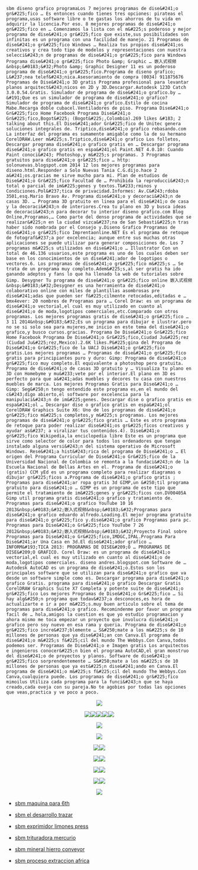 
```
sbm diseno grafico programaLos 7 mejores programas de dise&#241;o gr&#225;fico … Es entonces cuando tienes tres opciones: pirateas el programa,usas software libre o te gastas los ahorros de tu vida en adquirir la licencia.Por eso. 8 mejores programas de dise&#241;o gr&#225;fico en … Comenzamos la lista con el m&#225;s poderoso y mejor programa de dise&#241;o gr&#225;fico que existe,sus posibilidades son infinitas es un programa con una facilidad de manejo. 21 Programas de dise&#241;o gr&#225;fico Windows … Realiza tus propios dise&#241;os creativos y crea todo tipo de modelos y representaciones con nuestra selecci&#243;n de programas de dise&#241;o gr&#225;fico para Windows Programa dise&#241;o gr&#225;fico Photo &amp; Graphic … 嵌入式视频&nbsp;&#0183;&#32;Photo &amp; Graphic Designer 11 es un poderoso programa de dise&#241;o gr&#225;fico.Programa de diseno grafico; L&#237;nea telef&#243;nica.Asesoramiento de compra (0034) 911875676 Programas de Dise&#241;o 3D gratis Programa profesional para levantar planos arquitect&#243;nicos en 2D y 3D.Descargar.Autodesk 123D Catch 3.0.0.54.Gratis. Simulador de programa de dise&#241;o grafico.by … &#191;Que es un simulador de programa de dise&#241;o grafico? Simulador de programa de dise&#241;o grafico.Estilo de cocina Mabe.Recarga doble cubacel.Ventiladores de piso. Programa Dise&#241;o Gr&#225;fico Home Facebook Programa Dise&#241;o Gr&#225;fico,Bogot&#225; (Bogot&#225;,Colombia).269 likes &#183; 2 talking about this.El Dise&#241;ador Gr&#225;fico de Unitec genera soluciones integrales de. Triptico,dise&#241;o grafico rebasando.com La interfaz del programa es sumamente amigable como la de su hermano CorelDRAW.Leer m&#225;s.Triptico,dise&#241;o grafico Los folletos, Descargar programa dise&#241;o grafico gratis en … Descargar programa dise&#241;o grafico gratis en espa&#241;ol Paint.NET 4.0.10: Cuando Paint conoci&#243; Photoshop,y m&#225;s programas. 3 Programas gratuitos para dise&#241;o gr&#225;fico … http: solonuevas.blogspot.com 2014 12 los mejores programas para diseno.html.Responder a Solo Nuevas Tania C.G.dijo.hace 2 a&#241;os.gracias me sirve mucho para mi. Plan de estudios de Dise&#241;o Gr&#225;fico Facultad de … Prohibida la reproducci&#243;n total o parcial de im&#225;genes y textos.T&#233;rminos y Condiciones.Pol&#237;tica de privacidad.Informes: Av.C&#243;rdoba 3501,esq.Mario Bravo Av. Programa dise&#241;o y decoraci&#243;n de casas 3D. … Programa 3D gratuito en linea para el dise&#241;o de casa y la decoraci&#243;n de interiores.Crea tu plano en 3D y busca ideas de decoraci&#243;n para decorar tu interior diseno grafico.com Blog Online,Programas,… Como parte del denso programa de actividades que se realizar&#225;n en la ciudad vizca&#237;na de San Sebasti&#225;n tras haber sido nombrada por el Consejo y.Diseno Grafico Programas de dise&#241;o gr&#225;fico Imprentaonline.NET Es el programa de retoque de fotograf&#237;a por excelencia; aunque entre sus muchas otras aplicaciones se puede utilizar para generar composiciones de. Los 7 programas m&#225;s utilizados en dise&#241;o … Illustrator Con un total de 46.136 usuarios,este programa es uno de los cuales deben ser base en los conocimientos de un dise&#241;ador de logotipos o vectores.6. Los programas de dise&#241;o gr&#225;fico m&#225;s … Se trata de un programa muy completo.Adem&#225;s,al ser gratis ha ido ganando adeptos y fans lo que ha llenado la web de tutoriales sobre Gimp. Desygner Tu programa de dise&#241;o gr&#225;fico online 嵌入式视频&nbsp;&#0183;&#32;Desygner es una herramienta de dise&#241;o colaborativo online con miles de plantillas asombrosas pre dise&#241;adas que pueden ser f&#225;cilmente retocadas,editadas e … bmx4ever: 20 nombres de Programas para … Corel Draw: es un programa de dise&#241;o vectorial,el cual es muy utilizado en cuanto al dise&#241;o de moda,logotipos comerciales,etc.Comparado con otros programas. Los mejores programas gratis de dise&#241;o gr&#225;fico … 3 11 2014&nbsp;&#0183;&#32;Es un programa para dibujar e ilustrar.pero no se si solo sea para mujeres,me inicio en este tema del dise&#241;o grafico,y busco cursos.gracias. Programa De Dise&#241;o Gr&#225;fico Home Facebook Programa De Dise&#241;o Gr&#225;fico,Ciudad Ju&#225;rez (Ciudad Ju&#225;rez,Mexico).2.6K likes.P&#225;gina del Programa de Dise&#241;o Gr&#225;fico de la UACJ Dise&#241;o gr&#225;fico gratis.Los mejores programas … Programas de dise&#241;o gr&#225;fico gratis para principiantes puro y duro: Gimp: Programa de dise&#241;o gr&#225;fico muy completo.El equivalente a photoshop pero gratuita. Programa de dise&#241;o de casas 3D gratuito y … Visualiza tu plano en 3D con Homebyme y mu&#233;vete por el interior.El plano en 3D es perfecto para que a&#241;adas muebles y decores tu casa con nuestros muebles de marca. Los mejores Programas Gratis para Dise&#241;o … Gimp: Seg&#250;n tengo entendido este programa es,en el mundo del c&#243;digo abierto,el software por excelencia para la manipulaci&#243;n de im&#225;genes. Descargar dise o grafico gratis en espa&#241;ol … Descargar dise o grafico gratis en espa&#241;ol CorelDRAW Graphics Suite X6: Uno de los programas de dise&#241;o gr&#225;fico m&#225;s completos,y m&#225;s programas. Los mejores programas de dise&#241;o gr&#225;fico gratis … Este es otro programa de retoque para poder realizar dise&#241;os gr&#225;ficos creativos y ayudar as&#237; a viralizar tus contenidos.4). Dise&#241;o gr&#225;fico Wikipedia,la enciclopedia libre Este es un programa que sirve como selector de color para todos los ordenadores que tengan instalado alguna versi&#243;n del sistema operativo de Microsoft Windows. Rese&#241;a hist&#243;rica del programa de Dise&#241;o … El origen del Programa Curricular de Dise&#241;o Gr&#225;fico de la Universidad Nacional de Colombia se remonta a la fundaci&#243;n de la Escuela Nacional de Bellas Artes en el. Programa de dise&#241;o (gratis) CCM yEd es un programa completo para realizar diagramas o dibujar gr&#225;ficos a.Programa de dise&#241;o grafico gratis ; Programas para dise&#241;ar ropa gratis 3d GIMP,un &#250;til programa gratuito para dise&#241;o … GIMP es un programa de este tipo que permite el tratamiento de im&#225;genes y gr&#225;ficos con.DV00405A Gimp util programa gratis dise&#241;o grafico y tratamiento de. Programas para dise&#241;o grafico YouTube 10 16 2013&nbsp;&#0183;&#32;嵌入式视频&nbsp;&#0183;&#32;Programas para dise&#241;o grafico eduardo alfredo.Loading.El mejor programa gratuito para dise&#241;o gr&#225;fico y.dise&#241;o grafico Programas para pc. Programas para Dise&#241;o Gr&#225;fico YouTube 7 26 2012&nbsp;&#0183;&#32;嵌入式视频&nbsp;&#0183;&#32;Proyecto Final sobre Programas para Dise&#241;o Gr&#225;fico,1MDGC,IPAL.Programa Para Dise&#241;ar Una Casa en 3d.El dise&#241;ador grafico … INFORM&#193;TICA 2013: PROGRAMAS DE DISE&#209;O … PROGRAMAS DE DISE&#209;O GRAFICO. Corel Draw: es un programa de dise&#241;o vectorial,el cual es muy utilizado en cuanto al dise&#241;o de moda,logotipos comerciales. diseno andres.blogspot.com Software de … Autodesk AutoCAD es un programa de dise&#241;o.Estos son los principales software que se utilizan para dise&#241;o grafico que va desde un software simple como es. Descargar programa para dise&#241;o grafico Gratis. programa para dise&#241;o grafico Descargar Gratis CorelDRAW Graphics Suite X7 Completa y potente suite de dise&#241;o gr&#225;fico Los mejores Programas de Dise&#241;o Gr&#225;fico … Si hay alg&#250;n programa que todav&#237;a desconoces,es hora de actualizarte e ir a por m&#225;s.muy buen articulo sobre el tema de programas para dise&#241;o grafico. Recomindenme por favor un programa facil de … hola,amigos la cuestion es que yo estudio programacion y ahora mismo me toca empezar un proyecto que involucra dise&#241;o grafico pero soy nuevo en esa rama y queria. Programa de dise&#241;o gr&#225;fico incre&#237;blemente … S&#250;mate a los m&#225;s de 10 millones de personas que ya dise&#241;an con Canva.El programa de dise&#241;o m&#225;s f&#225;cil del mundo The Webbys.Con Canva,todos podemos ser. Programas de Dise&#241;o e Imagen gratis Los arquitectos e ingenieros conocer&#225;n bien el programa AutoCAD,el gran monstruo del dise&#241;o de proyectos y planos. Software de dise&#241;o gr&#225;fico sorprendentemente … S&#250;mate a los m&#225;s de 10 millones de personas que ya est&#225;n dise&#241;ando en Canva.El programa de dise&#241;o m&#225;s f&#225;cil del mundo The Webbys.Con Canva,cualquiera puede. Los programas de dise&#241;o gr&#225;fico mimoilus Utiliza cada programa para la funci&#243;n que se haya creado,cada oveja con su pareja.No te agobies por todas las opciones que veas,practica y ve poco a poco. 
```

<div align="center">

<a href="https://es-crusher.shibang-china.com/github&k=sbm+diseno+grafico+programa"><img src="https://static.shibang-china.com/es/crusher/logo.jpg"></a>

<a href="https://es-crusher.shibang-china.com/github&k=sbm+diseno+grafico+programa"><img src="https://static.shibang-china.com/es/crusher/index.jpg"></a><a href="https://es-crusher.shibang-china.com/material.htmlgithub&k=sbm+diseno+grafico+programa"><img src="https://static.shibang-china.com/es/crusher/material.jpg"></a><a href="https://es-crusher.shibang-china.com/application.htmlgithub&k=sbm+diseno+grafico+programa"><img src="https://static.shibang-china.com/es/crusher/application.jpg"></a><a href="https://es-crusher.shibang-china.com/aboutus.htmlgithub&k=sbm+diseno+grafico+programa"><img src="https://static.shibang-china.com/es/crusher/aboutus.jpg"></a><a href="https://es-crusher.shibang-china.com/contact.htmlgithub&k=sbm+diseno+grafico+programa"><img src="https://static.shibang-china.com/es/crusher/contact.jpg"></a>

<a href="https://es-crusher.shibang-china.com/github&k=sbm+diseno+grafico+programa"><img src="https://static.shibang-china.com/es/crusher/banner.jpg"></a>

<a href="https://swt.shibang-china.com/github&k=sbm+diseno+grafico+programa"><img src="https://static.shibang-china.com/es/crusher/text.jpg"></a>

<a href="https://swt.shibang-china.com/github&k=sbm+diseno+grafico+programa"><img src="https://static.shibang-china.com/es/crusher/chat.jpg"></a><a href="https://es-crusher.shibang-china.com/contact.htmlgithub&k=sbm+diseno+grafico+programa"><img src="https://static.shibang-china.com/es/crusher/message.jpg"></a>

<a href="https://es-crusher.shibang-china.com/products/pe.htmlgithub&k=sbm+diseno+grafico+programa"><img src="https://static.shibang-china.com/es/crusher/pe.jpg"></a><a href="https://es-crusher.shibang-china.com/products/pf.htmlgithub&k=sbm+diseno+grafico+programa"><img src="https://static.shibang-china.com/es/crusher/pf.jpg"></a>

<a href="https://es-crusher.shibang-china.com/products/hpt.htmlgithub&k=sbm+diseno+grafico+programa"><img src="https://static.shibang-china.com/es/crusher/hpt.jpg"></a><a href="https://es-crusher.shibang-china.com/products/vsi.htmlgithub&k=sbm+diseno+grafico+programa"><img src="https://static.shibang-china.com/es/crusher/vsi.jpg"></a>

<a href="https://es-crusher.shibang-china.com/products/klv.htmlgithub&k=sbm+diseno+grafico+programa"><img src="https://static.shibang-china.com/es/crusher/klv.jpg"></a><a href="https://es-crusher.shibang-china.com/products/portable.htmlgithub&k=sbm+diseno+grafico+programa"><img src="https://static.shibang-china.com/es/crusher/portable.jpg"></a>

<a href="https://swt.shibang-china.com/github&k=sbm+diseno+grafico+programa"><img src="https://static.shibang-china.com/es/crusher/case.jpg"></a>

</div>


* [sbm maquina para 6th](sbm%20maquina%20para%206th.md)

* [sbm el desarrollo trazar](sbm%20el%20desarrollo%20trazar.md)

* [sbm exprimidor limones press](sbm%20exprimidor%20limones%20press.md)

* [sbm trituradora mercurio](sbm%20trituradora%20mercurio.md)

* [sbm mineral hierro conveyor](sbm%20mineral%20hierro%20conveyor.md)

* [sbm proceso extraccion africa](sbm%20proceso%20extraccion%20africa.md)